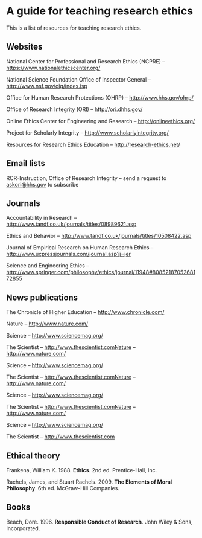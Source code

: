 # A guide for teaching research ethics

This is a list of resources for teaching research ethics.

## Websites
National Center for Professional and Research Ethics (NCPRE) – https://www.nationalethicscenter.org/

National Science Foundation Office of Inspector General – http://www.nsf.gov/oig/index.jsp

Office for Human Research Protections (OHRP) – http://www.hhs.gov/ohrp/

Office of Research Integrity (ORI) – http://ori.dhhs.gov/

Online Ethics Center for Engineering and Research – http://onlineethics.org/

Project for Scholarly Integrity – http://www.scholarlyintegrity.org/

Resources for Research Ethics Education – http://research-ethics.net/

## Email lists

RCR-Instruction, Office of Research Integrity – send a request to askori@hhs.gov to subscribe

## Journals 

Accountability in Research – http://www.tandf.co.uk/journals/titles/08989621.asp 

Ethics and Behavior – http://www.tandf.co.uk/journals/titles/10508422.asp

Journal of Empirical Research on Human Research Ethics – http://www.ucpressjournals.com/journal.asp?j=jer

Science and Engineering Ethics – http://www.springer.com/philosophy/ethics/journal/11948#8085218705268172855

## News publications

The Chronicle of Higher Education – http://www.chronicle.com/

Nature – http://www.nature.com/

Science – http://www.sciencemag.org/

The Scientist – http://www.thescientist.comNature – http://www.nature.com/

Science – http://www.sciencemag.org/

The Scientist – http://www.thescientist.comNature – http://www.nature.com/

Science – http://www.sciencemag.org/

The Scientist – http://www.thescientist.comNature – http://www.nature.com/

Science – http://www.sciencemag.org/

The Scientist – http://www.thescientist.com

## Ethical theory

Frankena, William K. 1988. __Ethics__. 2nd ed. Prentice-Hall, Inc.

Rachels, James, and Stuart Rachels. 2009. __The Elements of Moral Philosophy__. 6th ed. McGraw-Hill Companies.

## Books

Beach, Dore. 1996. __Responsible Conduct of Research__. John Wiley & Sons, Incorporated.

